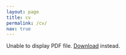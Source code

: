 ```yaml
---
layout: page
title: cv
permalink: /cv/
nav: true
---
```


<html>
  <body>
    <object data="/assets/cv/cv_andre_pedersen.pdf" type="application/pdf" width="100%" height="1000px">
      <p>Unable to display PDF file. <a href="/assets/cv/cv_andre_pedersen.pdf">Download</a> instead.</p>
    </object>
  </body>
</html>
